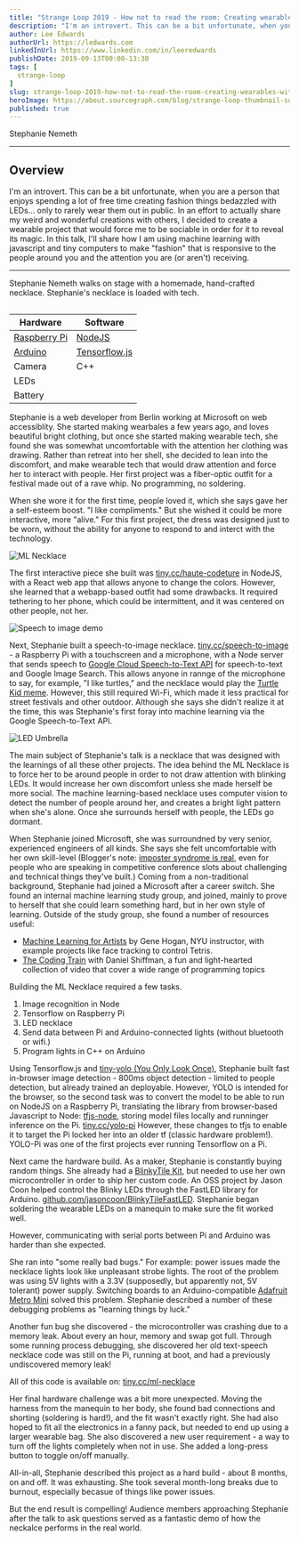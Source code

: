 ```yaml
---
title: "Strange Loop 2019 - How not to read the room: Creating wearables with ML"
description: "I'm an introvert. This can be a bit unfortunate, when you are a person that enjoys spending a lot of free time creating fashion things bedazzled with LEDs... only to rarely wear them out in public. In an effort to actually share my weird and wonderful creations with others, I decided to create a wearable project that would force me to be sociable in order for it to reveal its magic. In this talk, I'll share how I am using machine learning with javascript and tiny computers to make \"fashion\" that is responsive to the people around you and the attention you are (or aren't) receiving."
author: Lee Edwards
authorUrl: https://ledwards.com
linkedInUrl: https://www.linkedin.com/in/leeredwards
publishDate: 2019-09-13T00:00-13:30
tags: [
  strange-loop
]
slug: strange-loop-2019-how-not-to-read-the-room-creating-wearables-with-ml
heroImage: https://about.sourcegraph.com/blog/strange-loop-thumbnail-square-v2.jpg
published: true
---
```


<div class="container p-0 liveblog-presenters">
  <div class="row m-0">
      <p class=" mr-12 m-0">
        <span class="liveblog-presenters__name">Stephanie Nemeth</span>
        <a href="https://twitter.com/stephaniecodes" target="_blank" title="Twitter"><i class="fa fa-twitter pr-2"></i></a>
        <a href="https://github.com/traumverloren" target="_blank" title="GitHub"><i class="fa fa-github pr-2"></i></a>
        <a href="https://stephanie.lol" target="_blank" title="Speaker's site"><i class="fa fa-globe pr-2"></i></a>
      </p>
  </div>
</div>

---

## Overview

I'm an introvert. This can be a bit unfortunate, when you are a person that enjoys spending a lot of free time creating fashion things bedazzled with LEDs... only to rarely wear them out in public. In an effort to actually share my weird and wonderful creations with others, I decided to create a wearable project that would force me to be sociable in order for it to reveal its magic. In this talk, I'll share how I am using machine learning with javascript and tiny computers to make \"fashion\" that is responsive to the people around you and the attention you are (or aren't) receiving.

---

Stephanie Nemeth walks on stage with a homemade, hand-crafted necklace. Stephanie's necklace is loaded with tech.

<image>

| Hardware     | Software      |
| ------------ | ------------ |
| [Raspberry Pi](https://www.raspberrypi.org/) | [NodeJS](https://nodejs.org) |
| [Arduino](https://arduino.cc)      | [Tensorflow.js](https://www.tensorflow.org/js) |
| Camera       | C++           |
| LEDs         |               |
| Battery      |               |

Stephanie is a web developer from Berlin working at Microsoft on web accessiblity. She started making wearbales a few years ago, and loves beautiful bright clothing, but once she started making wearable tech, she found she was somewhat uncomfortable with the attention her clothing was drawing. Rather than retreat into her shell, she decided to lean into the discomfort, and make wearable tech that would draw attention and force her to interact with people. Her first project was a fiber-optic outfit for a festival made out of a rave whip. No programming, no soldering.

When she wore it for the first time, people loved it, which she says gave her a self-esteem boost. "I like compliments." But she wished it could be more interactive, more "alive." For this first project, the dress was designed just to be worn, without the ability for anyone to respond to and interct with the technology.

![ML Necklace](/blog/strange-loop-2019/how-not-to-read-the-room-creating-wearables-with-ml-1.jpg)

The first interactive piece she built was [tiny.cc/haute-codeture](tiny.cc/haute-codeture) in NodeJS, with a React web app that allows anyone to change the colors. However, she learned that a webapp-based outfit had some drawbacks. It required tethering to her phone, which could be intermittent, and it was centered on other people, not her.

![Speech to image demo](https://github.com/traumverloren/speech-to-image-necklace/raw/master/demo.gif)

Next, Stephanie built a speech-to-image necklace. [tiny.cc/speech-to-image](tiny.cc/speech-to-image) - a Raspberry Pi with a touchscreen and a microphone, with a Node server that sends speech to [Google Cloud Speech-to-Text API](https://cloud.google.com/speech-to-text/) for speech-to-text and Google Image Search. This allows anyone in rannge of the microphone to say, for example, "I like turtles," and the necklace would play the [Turtle Kid meme](https://www.youtube.com/watch?v=CMNry4PE93Y). However, this still required Wi-Fi, which made it less practical for street festivals and other outdoor. Although she says she didn't realize it at the time, this was Stephanie's first foray into machine learning via the Google Speech-to-Text API.

![LED Umbrella](/blog/strange-loop-2019/how-not-to-read-the-room-creating-wearables-with-ml-2.jpg)

The main subject of Stephanie's talk is a necklace that was designed with the learnings of all these other projects. The idea behind the ML Necklace is to force her to be around people in order to not draw attention with blinking LEDs. It would increase her own discomfort unless she made herself be more social. The machine learning-based necklace uses computer vision to detect the number of people around her, and creates a bright light pattern when she's alone. Once she surrounds herself with people, the LEDs go dormant.

When Stephanie joined Microsoft, she was surroundned by very senior, experienced engineers of all kinds. She says she felt uncomfortable with her own skill-level (Blogger's note: [imposter syndrome is real](https://time.com/5312483/how-to-deal-with-impostor-syndrome/), even for people who are speaking in competitive conference slots about challenging and technical things they've built.) Coming from a non-traditional background, Stephanie had joined a Microsoft after a career switch. She found an internal machine learning study group, and joined, mainly to prove to herself that she could learn something hard, but in her own style of learning. Outside of the study group, she found a number of resources useful:

* [Machine Learning for Artists](https://ml4a.github.io) by Gene Hogan, NYU instructor, with example projects like face tracking to control Tetris.
* [The Coding Train](https://thecodingtrain.com) with Daniel Shiffman, a fun and light-hearted collection of video that cover a wide range of programming topics

Building the ML Necklace required a few tasks.

1. Image recognition in Node
2. Tensorflow on Raspberry Pi
3. LED necklace
4. Send data between Pi and Arduino-connected lights (without bluetooth or wifi.)
5. Program lights in C++ on Arduino

Using Tensorflow.js and [tiny-yolo (You Only Look Once)](https://pjreddie.com/darknet/yolo/), Stephanie built fast in-browser image detection - 800ms object detection - limited to people detection, but already trained an deployable. However, YOLO is intended for the browser, so the second task was to convert the model to be able to run on NodeJS on a Raspberry Pi, translating the library from browser-based Javascript to Node: [tfjs-node](https://github.com/tensorflow/tfjs-node), storing model files locally and runninger inference on the Pi. [tiny.cc/yolo-pi](tiny.cc/yolo-pi) However, these changes to tfjs to enable it to target the Pi locked her into an older tf (classic hardware problem!). YOLO-Pi was one of the first projects ever running Tensorflow on a Pi.

Next came the hardware build. As a maker, Stephanie is constantly buying random things. She already had a [BlinkyTile Kit](https://blinkinlabs.com/blinkytile/), but needed to use her own microcontroller in order to ship her custom code. An OSS project by Jason Coon helped control the Blinky LEDs through the FastLED library for Arduino. [github.com/jasoncoon/BlinkyTileFastLED](github.com/jasoncoon/BlinkyTileFastLED). Stephanie began soldering the wearable LEDs on a manequin to make sure the fit worked well.

However, communicating with serial ports between Pi and Arduino was harder than she expected.

She ran into "some really bad bugs." For example: power issues made the necklace lights look like unpleasant strobe lights. The root of the problem was using 5V lights with a 3.3V (supposedly, but apparently not, 5V tolerant) power supply. Switching boards to an Arduino-compatible [Adafruit Metro Mini](https://www.adafruit.com/product/2590) solved this problem. Stephanie described a number of these debugging problems as "learning things by luck."

Another fun bug she discovered - the microcontroller was crashing due to a memory leak. About every an hour, memory and swap got full. Through some running process debugging, she discovered her old text-speech necklace code was still on the Pi, running at boot, and had a previously undiscovered memory leak!

All of this code is available on: [tiny.cc/ml-necklace](tiny.cc/ml-necklace)

Her final hardware challenge was a bit more unexpected. Moving the harness from the manequin to her body, she found bad connections and shorting (soldering is hard!), and the fit wasn't exactly right. She had also hoped to fit all the electronics in a fanny pack, but needed to end up using a larger wearable bag. She also discovered a new user requirement - a way to turn off the lights completely when not in use. She added a long-press button to toggle on/off manually.

All-in-all, Stephanie described this project as a hard build - about 8 months, on and off. It was exhausting. She took several month-long breaks due to burnout, especially becasue of things like power issues.

But the end result is compelling! Audience members approaching Stephanie after the talk to ask questions served as a fantastic demo of how the neckalce performs in the real world.
